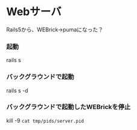 # Webサーバ
Rails5から、WEBrick→pumaになった？

### 起動
rails s
### バックグラウンドで起動
rails s -d
### バックグラウンドで起動したWEBrickを停止
kill -9 `cat tmp/pids/server.pid`


